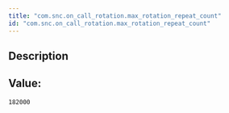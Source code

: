 ```yaml
---
title: "com.snc.on_call_rotation.max_rotation_repeat_count"
id: "com.snc.on_call_rotation.max_rotation_repeat_count"
---
```

## Description



## Value: 
```
182000
```